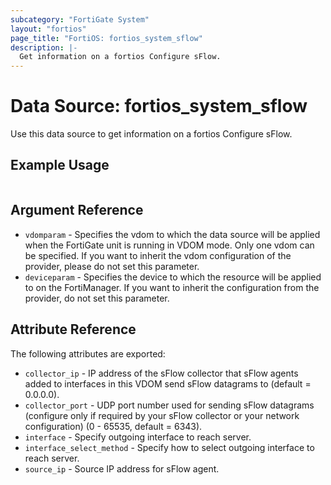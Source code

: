 ```yaml
---
subcategory: "FortiGate System"
layout: "fortios"
page_title: "FortiOS: fortios_system_sflow"
description: |-
  Get information on a fortios Configure sFlow.
---
```


# Data Source: fortios_system_sflow
Use this data source to get information on a fortios Configure sFlow.


## Example Usage

```hcl

```

## Argument Reference

* `vdomparam` - Specifies the vdom to which the data source will be applied when the FortiGate unit is running in VDOM mode. Only one vdom can be specified. If you want to inherit the vdom configuration of the provider, please do not set this parameter.
* `deviceparam` - Specifies the device to which the resource will be applied to on the FortiManager. If you want to inherit the configuration from the provider, do not set this parameter.

## Attribute Reference

The following attributes are exported:

* `collector_ip` - IP address of the sFlow collector that sFlow agents added to interfaces in this VDOM send sFlow datagrams to (default = 0.0.0.0).
* `collector_port` - UDP port number used for sending sFlow datagrams (configure only if required by your sFlow collector or your network configuration) (0 - 65535, default = 6343).
* `interface` - Specify outgoing interface to reach server.
* `interface_select_method` - Specify how to select outgoing interface to reach server.
* `source_ip` - Source IP address for sFlow agent.
